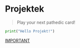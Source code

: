 # Projektek

> Play your next pathedic card!

```python
print("Hello Projekt!")
```

[IMPORTANT](https://play.tetris.com/)